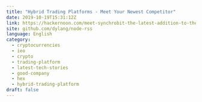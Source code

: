 ```yaml
---
title: "Hybrid Trading Platforms - Meet Your Newest Competitor"
date: 2019-10-19T15:31:12Z
link: https://hackernoon.com/meet-synchrobit-the-latest-addition-to-the-growing-world-of-blockchain-hybrid-trading-platforms-oiq17av?source=rss&utm_medium=RSS&utm_source=news.12bit.vn
site: github.com/dylang/node-rss
language: English
category:
  - cryptocurrencies
  - ieo
  - crypto
  - trading-platform
  - latest-tech-stories
  - good-company
  - hex
  - hybrid-trading-platform
draft: false
---
```

